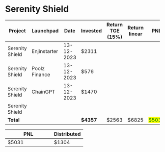 # Serenity Shield



<table data-full-width="true"><thead><tr><th width="157">Project</th><th width="138">Launchpad</th><th width="132">Date</th><th width="133">Invested</th><th width="168">Return TGE (15%)</th><th width="140">Return linear</th><th>PNL</th></tr></thead><tbody><tr><td>Serenity Shield</td><td>Enjinstarter</td><td>13-12-2023</td><td>$2311</td><td></td><td></td><td></td></tr><tr><td>Serenity Shield</td><td>Poolz Finance</td><td>13-12-2023</td><td>$576</td><td></td><td></td><td></td></tr><tr><td>Serenity Shield</td><td>ChainGPT</td><td>13-12-2023</td><td>$1470</td><td></td><td></td><td></td></tr><tr><td>Serenity Shield</td><td></td><td></td><td></td><td></td><td></td><td></td></tr><tr><td><strong>Total</strong></td><td></td><td></td><td><strong>$4357</strong></td><td>$2563</td><td>$6825</td><td><mark style="color:green;">$5031</mark></td></tr></tbody></table>

<table data-full-width="true"><thead><tr><th width="135">PNL</th><th>Distributed</th></tr></thead><tbody><tr><td>$5031</td><td>$1304</td></tr></tbody></table>
